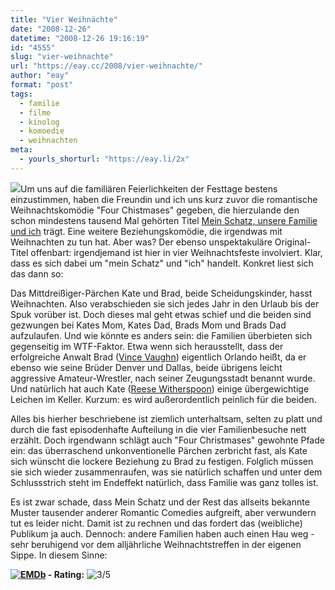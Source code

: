 ```yaml
---
title: "Vier Weihnächte"
date: "2008-12-26"
datetime: "2008-12-26 19:16:19"
id: "4555"
slug: "vier-weihnachte"
url: "https://eay.cc/2008/vier-weihnachte/"
author: "eay"
format: "post"
tags:
  - familie
  - filme
  - kinolog
  - komoedie
  - weihnachten
meta:
  - yourls_shorturl: "https://eay.li/2x"
---
```


![](/uploads/2008/fourchristmases.jpg)Um uns auf die familiären Feierlichkeiten der Festtage bestens einzustimmen, haben die Freundin und ich uns kurz zuvor die romantische Weihnachtskomödie "Four Chistmases" gegeben, die hierzulande den schon mindestens tausend Mal gehörten Titel [Mein Schatz, unsere Familie und ich](http://www.imdb.com/title/tt0369436/) trägt. Eine weitere Beziehungskomödie, die irgendwas mit Weihnachten zu tun hat. Aber was? Der ebenso unspektakuläre Original-Titel offenbart: irgendjemand ist hier in vier Weihnachtsfeste involviert. Klar, dass es sich dabei um "mein Schatz" und "ich" handelt. Konkret liest sich das dann so:

Das Mittdreißiger-Pärchen Kate und Brad, beide Scheidungskinder, hasst Weihnachten. Also verabschieden sie sich jedes Jahr in den Urlaub bis der Spuk vorüber ist. Doch dieses mal geht etwas schief und die beiden sind gezwungen bei Kates Mom, Kates Dad, Brads Mom und Brads Dad aufzulaufen. Und wie könnte es anders sein: die Familien überbieten sich gegenseitig im WTF-Faktor. Etwa wenn sich herausstellt, dass der erfolgreiche Anwalt Brad ([Vince Vaughn](http://www.vince-vaughn.com/)) eigentlich Orlando heißt, da er ebenso wie seine Brüder Denver und Dallas, beide übrigens leicht aggressive Amateur-Wrestler, nach seiner Zeugungsstadt benannt wurde. Und natürlich hat auch Kate ([Reese Witherspoon](http://www.r-witherspoon.com/)) einige übergewichtige Leichen im Keller. Kurzum: es wird außerordentlich peinlich für die beiden.

Alles bis hierher beschriebene ist ziemlich unterhaltsam, selten zu platt und durch die fast episodenhafte Aufteilung in die vier Familienbesuche nett erzählt. Doch irgendwann schlägt auch "Four Christmases" gewohnte Pfade ein: das überraschend unkonventionelle Pärchen zerbricht fast, als Kate sich wünscht die lockere Beziehung zu Brad zu festigen. Folglich müssen sie sich wieder zusammenraufen, was sie natürlich schaffen und unter dem Schlussstrich steht im Endeffekt natürlich, dass Familie was ganz tolles ist.

Es ist zwar schade, dass Mein Schatz und der Rest das allseits bekannte Muster tausender anderer Romantic Comedies aufgreift, aber verwundern tut es leider nicht. Damit ist zu rechnen und das fordert das (weibliche) Publikum ja auch. Dennoch: andere Familien haben auch einen Hau weg - sehr beruhigend vor dem alljährliche Weihnachtstreffen in der eigenen Sippe. In diesem Sinne:

 **[![EMDb](/uploads/pages/emdb/emdb_mini.gif)](http://eay.cc/emdb/) - Rating:** ![3/5](/uploads/pages/emdb/s_3.gif)
